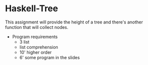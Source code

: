 # Haskell-Tree
This assignment will provide the height of a tree and there's another function that will collect nodes.

- Program requirements
    - 3 list
    - list comprehension
    - 10' higher order
    - 6' some program in the slides
